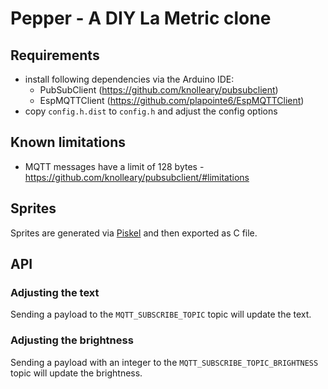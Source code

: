 # Pepper - A DIY La Metric clone

## Requirements

* install following dependencies via the Arduino IDE:
  * PubSubClient (https://github.com/knolleary/pubsubclient)
  * EspMQTTClient (https://github.com/plapointe6/EspMQTTClient)
* copy `config.h.dist` to `config.h` and adjust the config options

## Known limitations

* MQTT messages have a limit of 128 bytes - https://github.com/knolleary/pubsubclient/#limitations

## Sprites

Sprites are generated via [Piskel](https://www.piskelapp.com) and then exported as C file.

## API

### Adjusting the text

Sending a payload to the `MQTT_SUBSCRIBE_TOPIC` topic will update the text.

### Adjusting the brightness

Sending a payload with an integer to the `MQTT_SUBSCRIBE_TOPIC_BRIGHTNESS` topic will update the brightness.

